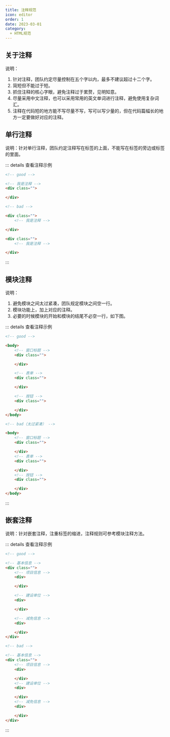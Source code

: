```yaml
---
title: 注释规范
icon: editor
order: 1
date: 2023-03-01
category:
  + HTML规范
---
```


## 关于注释

说明：
1. 针对注释，团队约定尽量控制在五个字以内，最多不建议超过十二个字。
1. 简短但不能过于短。
1. 抓住注释的核心字眼，避免注释过于累赘，见明知意。
1. 尽量采用中文注释，也可以采用常用的英文单词进行注释，避免使用复杂词汇。
1. 注释在代码短的地方能不写尽量不写，写可以写少量的，但在代码篇幅长的地方一定要做好对应的注释。

## 单行注释

说明：针对单行注释，团队约定注释写在标签的上面，不能写在标签的旁边或标签的里面。

::: details 查看注释示例

```html
<!-- good -->

<!-- 我是注释 -->
<div class="">

</div>

<!-- bad -->

<div class="">
    <!-- 我是注释 -->

</div>

<div class="">
    <!-- 我是注释 -->

</div>
```

:::

## 模块注释

说明：
1. 避免模块之间太过紧凑，团队规定模块之间空一行。
1. 模块功能上，加上对应的注释。
1. 必要的时候模块的开始和模块的结尾不必空一行，如下图。

::: details 查看注释示例

```html
<!-- good -->

<body>
    <!-- 窗口标题 -->
    <div class="">

    </div>

    <!-- 表单 -->
    <div class="">

    </div>

    <!-- 按钮 -->
    <div class="">

    </div>
</body>

<!-- bad（太过紧凑） -->

<body>
    <!-- 窗口标题 -->
    <div class="">

    </div>
    <!-- 表单 -->
    <div class="">

    </div>
    <!-- 按钮 -->
    <div class="">

    </div>
</body>
```

:::

## 嵌套注释

说明：针对嵌套注释，注重标签的缩进，注释规则可参考模块注释方法。

::: details 查看注释示例

```html
<!-- good -->

<!-- 基本信息 -->
<div class="">
    <!-- 项目信息 -->
    <div>

    </div>

    <!-- 建设单位 -->
    <div>

    </div>

    <!-- 减免信息 -->
    <div>

    </div>
</div>

<!-- bad -->

<!-- 基本信息 -->
<div class="">
    <!-- 项目信息 -->
    <div>

    </div>
    <!-- 建设单位 -->
    <div>

    </div>
    <!-- 减免信息 -->
    <div>

    </div>
</div>
```

:::
